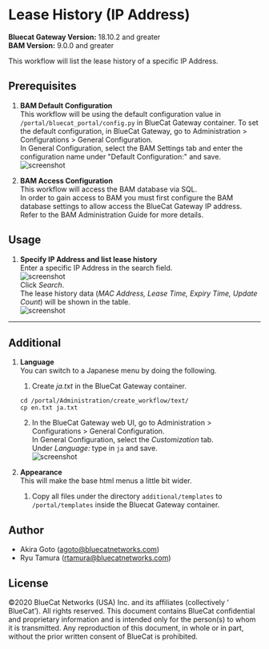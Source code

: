 # Lease History (IP Address)  
**Bluecat Gateway Version:** 18.10.2 and greater  
**BAM Version:** 9.0.0 and greater  

This workflow will list the lease history of a specific IP Address.  

## Prerequisites
1. **BAM Default Configuration**  
This workflow will be using the default configuration value in `/portal/bluecat_portal/config.py` in BlueCat Gateway container.  To set the default configuration, in BlueCat Gateway, go to Administration > Configurations > General Configuration.  
In General Configuration, select the BAM Settings tab and enter the configuration name under "Default Configuration:" and save.  
![screenshot](img/BAM_default_settings.jpg?raw=true "BAM_default_settings")  

2. **BAM Access Configuration**  
This workflow will access the BAM database via SQL.  
In order to gain access to BAM you must first configure the BAM database settings to allow access the BlueCat Gateway IP address.  
Refer to the BAM Administration Guide for more details.  

## Usage   

1. **Specify IP Address and list lease history**  
Enter a specific IP Address in the search field.  
![screenshot](img/lease_history_ip1.jpg?raw=true "lease_history_ip1")  
Click *Search*.  
The lease history data (*MAC Address, Lease Time, Expiry Time, Update Count*) will be shown in the table.  
![screenshot](img/lease_history_ip2.jpg?raw=true "lease_history_ip2")  

---

## Additional  

1. **Language**  
You can switch to a Japanese menu by doing the following.  
    1. Create *ja.txt* in the BlueCat Gateway container.  
    ```
    cd /portal/Administration/create_workflow/text/  
    cp en.txt ja.txt  
    ```  
    2. In the BlueCat Gateway web UI, go to Administration > Configurations > General Configuration.   
    In General Configuration, select the *Customization* tab.  
    Under *Language:* type in `ja` and save.  
    ![screenshot](img/langauge_ja.jpg?raw=true "langauge_ja")  

2. **Appearance**  
This will make the base html menus a little bit wider.  
    1. Copy all files under the directory `additional/templates` to `/portal/templates` inside the Bluecat Gateway container.  

## Author    
- Akira Goto (agoto@bluecatnetworks.com)  
- Ryu Tamura (rtamura@bluecatnetworks.com)  

## License
©2020 BlueCat Networks (USA) Inc. and its affiliates (collectively ‘ BlueCat’). All rights reserved. This document contains BlueCat confidential and proprietary information and is intended only for the person(s) to whom it is transmitted. Any reproduction of this document, in whole or in part, without the prior written consent of BlueCat is prohibited.
